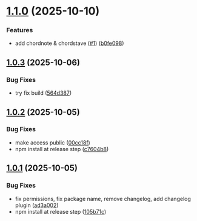 # [1.1.0](https://github.com/aurokk/vexflow/compare/v1.0.3...v1.1.0) (2025-10-10)


### Features

* add chordnote & chordstave ([#1](https://github.com/aurokk/vexflow/issues/1)) ([b0fe098](https://github.com/aurokk/vexflow/commit/b0fe098a30c68afead3165bde6797e88b673b74a))

## [1.0.3](https://github.com/aurokk/vexflow/compare/v1.0.2...v1.0.3) (2025-10-06)


### Bug Fixes

* try fix build ([564d387](https://github.com/aurokk/vexflow/commit/564d387dd5834a0af0517ce4502b78434f2ed69b))

## [1.0.2](https://github.com/aurokk/vexflow/compare/v1.0.1...v1.0.2) (2025-10-05)


### Bug Fixes

* make access public ([00cc18f](https://github.com/aurokk/vexflow/commit/00cc18f4e98c81bee595df042deaf84ff9ee9de8))
* npm install at release step ([c7604b8](https://github.com/aurokk/vexflow/commit/c7604b8617f349d0396ba94c7353fc4c2f9e8dbf))

## [1.0.1](https://github.com/aurokk/vexflow/compare/v1.0.0...v1.0.1) (2025-10-05)


### Bug Fixes

* fix permissions, fix package name, remove changelog, add changelog plugin ([ad3a002](https://github.com/aurokk/vexflow/commit/ad3a0026a8ffc37c50580c0d9a7d3a8bcc192682))
* npm install at release step ([105b71c](https://github.com/aurokk/vexflow/commit/105b71c68298460e56f56a617d3a6e3f18246ab0))
